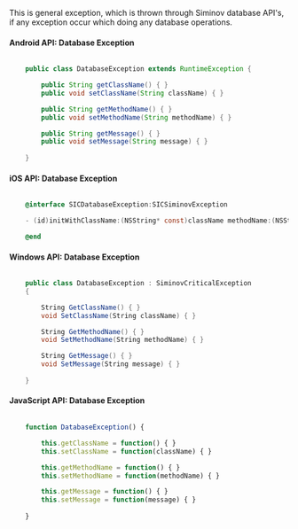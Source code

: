 This is general exception, which is thrown through Siminov database API's, if any exception occur which doing any database operations.

#### Android API: Database Exception

```java

    public class DatabaseException extends RuntimeException {

        public String getClassName() { }
        public void setClassName(String className) { }

        public String getMethodName() { }
        public void setMethodName(String methodName) { }

        public String getMessage() { }
        public void setMessage(String message) { }
 
    }
```

#### iOS API: Database Exception


```objective-c

    @interface SICDatabaseException:SICSiminovException

    - (id)initWithClassName:(NSString* const)className methodName:(NSString* const)methodName message:(NSString* const)message;

    @end

```

#### Windows API: Database Exception

```c#

    public class DatabaseException : SiminovCriticalException 
    {

        String GetClassName() { }
        void SetClassName(String className) { }

        String GetMethodName() { }
        void SetMethodName(String methodName) { }

        String GetMessage() { }
        void SetMessage(String message) { }
 
    }
```


#### JavaScript API: Database Exception

```javascript

    function DatabaseException() {

        this.getClassName = function() { }
        this.setClassName = function(className) { }

        this.getMethodName = function() { }
        this.setMethodName = function(methodName) { }

        this.getMessage = function() { }
        this.setMessage = function(message) { }
 
    }
```